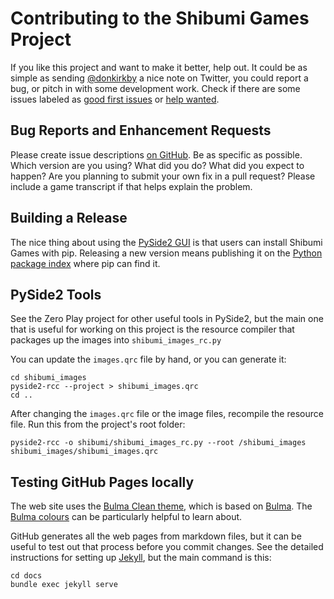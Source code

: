 # Contributing to the Shibumi Games Project
If you like this project and want to make it better, help out. It could be as
simple as sending [@donkirkby] a nice note on Twitter, you could report a bug,
or pitch in with some development work. Check if there are some issues labeled
as [good first issues] or [help wanted].

[@donkirkby]: https://twitter.com/donkirkby
[good first issues]: https://github.com/donkirkby/shibumi-games/labels/good%20first%20issue
[help wanted]: https://github.com/donkirkby/shibumi-games/labels/help%20wanted

## Bug Reports and Enhancement Requests
Please create issue descriptions [on GitHub][issues]. Be as specific as possible.
Which version are you using? What did you do? What did you expect to happen? Are
you planning to submit your own fix in a pull request? Please include a game
transcript if that helps explain the problem.

[issues]: https://github.com/donkirkby/shibumi-games/issues?state=open

## Building a Release
The nice thing about using the [PySide2 GUI] is that users can install Shibumi
Games with pip. Releasing a new version means publishing it on the
[Python package index] where pip can find it.

[PySide2 GUI]: https://wiki.qt.io/Qt_for_Python
[Python package index]: https://pypi.org/

## PySide2 Tools
See the Zero Play project for other useful tools in PySide2, but the main one
that is useful for working on this project is the resource compiler that
packages up the images into `shibumi_images_rc.py`

You can update the `images.qrc` file by hand, or you can generate it:

    cd shibumi_images
    pyside2-rcc --project > shibumi_images.qrc
    cd ..

After changing the `images.qrc` file or the image files, recompile the resource
file. Run this from the project's root folder:

    pyside2-rcc -o shibumi/shibumi_images_rc.py --root /shibumi_images shibumi_images/shibumi_images.qrc

## Testing GitHub Pages locally
The web site uses the [Bulma Clean theme], which is based on [Bulma]. The
[Bulma colours] can be particularly helpful to learn about.

GitHub generates all the web pages from markdown files, but it can be useful to
test out that process before you commit changes. See the detailed instructions
for setting up [Jekyll], but the main command is this:

    cd docs
    bundle exec jekyll serve

[Bulma Clean theme]: https://github.com/chrisrhymes/bulma-clean-theme
[Bulma]: https://bulma.io/documentation/
[Bulma colours]: https://bulma.io/documentation/overview/colors/
[Jekyll]: https://help.github.com/en/github/working-with-github-pages/testing-your-github-pages-site-locally-with-jekyll
